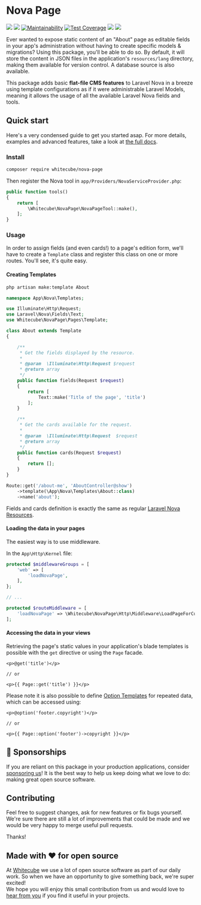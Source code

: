 # Nova Page

[![](https://img.shields.io/travis/com/whitecube/nova-page.svg?style=flat)](https://travis-ci.com/whitecube/nova-page)
![](https://img.shields.io/github/release/whitecube/nova-page.svg?style=flat)
[![Maintainability](https://api.codeclimate.com/v1/badges/67b809601a9d88bd2c14/maintainability)](https://codeclimate.com/github/whitecube/nova-page/maintainability)
[![Test Coverage](https://api.codeclimate.com/v1/badges/67b809601a9d88bd2c14/test_coverage)](https://codeclimate.com/github/whitecube/nova-page/test_coverage)
[![](https://img.shields.io/packagist/dt/whitecube/nova-page.svg?colorB=green&style=flat)](https://packagist.org/packages/whitecube/nova-page)
[![](https://img.shields.io/github/license/whitecube/nova-page.svg?style=flat)](https://github.com/whitecube/nova-page/blob/master/LICENSE)

Ever wanted to expose static content of an "About" page as editable fields in your app's administration without having to create specific models & migrations? Using this package, you'll be able to do so. By default, it will store the content in JSON files in the application's `resources/lang` directory, making them available for version control. A database source is also available.

This package adds basic **flat-file CMS features** to Laravel Nova in a breeze using template configurations as if it were administrable Laravel Models, meaning it allows the usage of all the available Laravel Nova fields and tools.

## Quick start

Here's a very condensed guide to get you started asap. For more details, examples and advanced features, take a look at [the full docs](https://whitecube.github.io/nova-page).

### Install

```bash
composer require whitecube/nova-page
```

Then register the Nova tool in `app/Providers/NovaServiceProvider.php`:

```php
public function tools()
{
    return [
        \Whitecube\NovaPage\NovaPageTool::make(),
    ];
}
```

### Usage
In order to assign fields (and even cards!) to a page's edition form, we'll have to create a `Template` class and register this class on one or more routes. You'll see, it's quite easy.

#### Creating Templates

```bash 
php artisan make:template About
````

```php
namespace App\Nova\Templates;

use Illuminate\Http\Request;
use Laravel\Nova\Fields\Text;
use Whitecube\NovaPage\Pages\Template;

class About extends Template
{

    /**
     * Get the fields displayed by the resource.
     *
     * @param  \Illuminate\Http\Request $request
     * @return array
     */
    public function fields(Request $request)
    {
        return [
            Text::make('Title of the page', 'title')
        ];
    }

    /**
     * Get the cards available for the request.
     *
     * @param  \Illuminate\Http\Request  $request
     * @return array
     */
    public function cards(Request $request)
    {
        return [];
    }
}
```

```php
Route::get('/about-me', 'AboutController@show')
    ->template(\App\Nova\Templates\About::class)
    ->name('about');
```

Fields and cards definition is exactly the same as regular [Laravel Nova Resources](https://nova.laravel.com/docs/1.0/resources/fields.html#defining-fields).

#### Loading the data in your pages
The easiest way is to use middleware.

In the `App\Http\Kernel` file:

```php
protected $middlewareGroups = [
    'web' => [
        'loadNovaPage',
    ],
};

// ...

protected $routeMiddleware = [
    'loadNovaPage' => \Whitecube\NovaPage\Http\Middleware\LoadPageForCurrentRoute::class,
];
```


#### Accessing the data in your views

Retrieving the page's static values in your application's blade templates is possible with the `get` directive or using the `Page` facade.

```blade
<p>@get('title')</p>

// or

<p>{{ Page::get('title') }}</p>
```

Please note it is also possible to define [Option Templates](https://whitecube.github.io/nova-page/#/?id=option-templates) for repeated data, which can be accessed using:

```blade
<p>@option('footer.copyright')</p>

// or

<p>{{ Page::option('footer')->copyright }}</p>
```

## 💖 Sponsorships 

If you are reliant on this package in your production applications, consider [sponsoring us](https://github.com/sponsors/whitecube)! It is the best way to help us keep doing what we love to do: making great open source software.

## Contributing

Feel free to suggest changes, ask for new features or fix bugs yourself. We're sure there are still a lot of improvements that could be made and we would be very happy to merge useful pull requests.

Thanks!

## Made with ❤️ for open source
At [Whitecube](https://www.whitecube.be) we use a lot of open source software as part of our daily work.
So when we have an opportunity to give something back, we're super excited!  
We hope you will enjoy this small contribution from us and would love to [hear from you](https://twitter.com/whitecube_be) if you find it useful in your projects.
